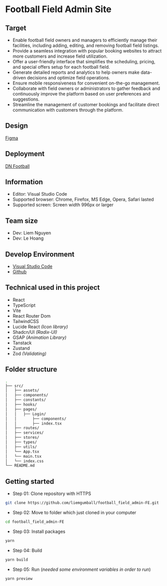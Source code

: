 # Football Field Admin Site

## Target

- Enable football field owners and managers to efficiently manage their facilities, including adding, editing, and removing football field listings.
- Provide a seamless integration with popular booking websites to attract more customers and increase field utilization.
- Offer a user-friendly interface that simplifies the scheduling, pricing, and special offers setup for each football field.
- Generate detailed reports and analytics to help owners make data-driven decisions and optimize field operations.
- Ensure mobile responsiveness for convenient on-the-go management.
- Collaborate with field owners or administrators to gather feedback and continuously improve the platform based on user preferences and suggestions.
- Streamline the management of customer bookings and facilitate direct communication with customers through the platform.

## Design

[Figma](https://www.figma.com/file/ihotGtX1kFp8bnKwGMzyQl/Final-Project?type=design&node-id=0%3A1&mode=design&t=Krsnt0yxeNoZzcNK-1)

## Deployment

[DN Football](https://football-field-admin-fe.vercel.app/)

## Information

- Editor: Visual Studio Code
- Supported browser: Chrome, Firefox, MS Edge, Opera, Safari lasted
- Supported screen: Screen width 996px or larger

## Team size

- Dev: Liem Nguyen
- Dev: Le Hoang

## Develop Environment

- [Visual Studio Code](https://code.visualstudio.com/)
- [Github](https://github.com/)

## Technical used in this project

- React
- TypeScript
- Vite
- React Router Dom
- TailwindCSS
- Lucide React _(Icon library)_
- Shadcn/UI _(Radix-UI)_
- GSAP _(Animation Library)_
- Tanstack
- Zustand
- Zod _(Validating)_

## Folder structure

```bash
.
├── src/
│   ├── assets/
│   ├── components/
│   ├── constants/
│   ├── hooks/
│   ├── pages/
│   │   ├── Login/
│   │       ├── components/
│   │       ├── index.tsx
│   ├── routes/
│   ├── services/
│   ├── stores/
│   ├── types/
│   ├── utils/
│   └── App.tsx
│   └── main.tsx
│   └── index.css
└── README.md
```

## Getting started

- Step 01: Clone repository with HTTPS

```bash
git clone https://github.com/liemgumball/football_field_admin-FE.git
```

- Step 02: Move to folder which just cloned in your computer

```bash
cd football_field_admin-FE
```

- Step 03: Install packages

```bash
yarn
```

- Step 04: Build

```bash
yarn build
```

- Step 05: Run (_needed some environment variables in order to run_)

```bash
yarn preview
```

